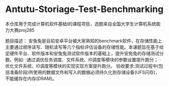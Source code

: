 # Antutu-Storiage-Test-Benchmarking
本仓库用于完成计算机软件基础I的课程项目，选题来自全国大学生计算机系统能力大赛proj285

题目描述：
安兔兔是目前安卓平台被大家熟知的benchmark软件，在存储性能上主要通过顺序读写、随机读写等几个指标评估设备的存储性能。本课题旨在基于给定硬件平台、软件版本和安兔兔测试软件版本的基础上，提升安免兔的存储测试分数。例如:
·通过调优任务调度、文件系统、I0调度等模块的参数设置提升跑分；
·优化文件系统、I0调度等模块的实现实现方案提升跑分。
验收要求:测试过程中(包括准备阶段)所使用的数据文件和写入的数据必须持久化到存储设备(UFS闪存)，不能缓存在内存(DRAM)。

